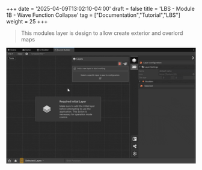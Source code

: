 +++
date = '2025-04-09T13:02:10-04:00'
draft = false
title = 'LBS - Module 1B - Wave Function Collapse'
tag = ["Documentation","Tutorial","LBS"]
weight = 25
+++



> This modules layer is design to allow create exterior and overlord maps


![alt text](paso_01b_create_01.gif)